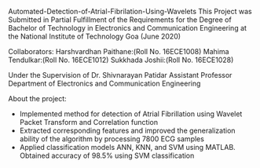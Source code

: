 Automated-Detection-of-Atrial-Fibrilation-Using-Wavelets
This Project was Submitted in Partial Fulfillment of the Requirements for the Degree of Bachelor of Technology in Electronics and Communication Engineering at the National Institute of Technology Goa (June 2020)

Collaborators: 
Harshvardhan Paithane:(Roll No. 16ECE1008)
Mahima Tendulkar:(Roll No. 16ECE1012)
Sukkhada Joshii:(Roll No. 16ECE1028)

Under the Supervision of
Dr. Shivnarayan Patidar
Assistant Professor
Department of Electronics and Communication Engineering

About the project:

- Implemented method for detection of Atrial Fibrillation using Wavelet Packet Transform and Correlation function
- Extracted corresponding features and improved the generalization ability of the algorithm by processing 7800 ECG samples
- Applied classification models ANN, KNN, and SVM using MATLAB. Obtained accuracy of 98.5% using SVM classification
